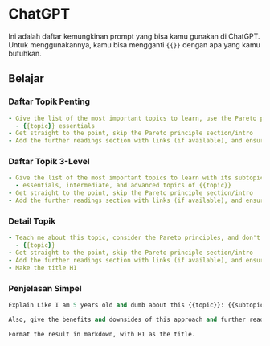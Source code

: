 # ChatGPT

Ini adalah daftar kemungkinan prompt yang bisa kamu gunakan di ChatGPT. Untuk menggunakannya, kamu bisa mengganti `{{}}` dengan apa yang kamu butuhkan.

## Belajar

### Daftar Topik Penting

```yaml
- Give the list of the most important topics to learn, use the Pareto principle, and smooth the learning curve. Format the result as the list in markdown format, and make a heading for each topic.
  - {{topic}} essentials
- Get straight to the point, skip the Pareto principle section/intro
- Add the further readings section with links (if available), and ensure it includes all the items.
```

### Daftar Topik 3-Level

```yaml
- Give the list of the most important topics to learn with its subtopics, use the Pareto principle, and smoothen its learning curve. Format the result as the list in markdown format, and make a heading for each topic.
  - essentials, intermediate, and advanced topics of {{topic}}
- Get straight to the point, skip the Pareto principle section/intro
- Add the further readings section with links (if available), and ensure it includes all the items.
```

### Detail Topik

```yaml
- Teach me about this topic, consider the Pareto principles, and don't forget to make the explanation comprehensive and give many examples. Format the result in markdown format.
  - {{topic}}
- Get straight to the point, skip the Pareto principle section/intro
- Add the further readings section with links (if available), and ensure it includes all the items.
- Make the title H1
```

### Penjelasan Simpel

```clojure
Explain Like I am 5 years old and dumb about this {{topic}}: {{subtopic}}.

Also, give the benefits and downsides of this approach and further readings.

Format the result in markdown, with H1 as the title.
```
